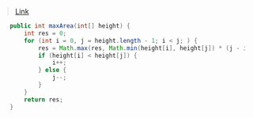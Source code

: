> [Link](https://leetcode-cn.com/problems/container-with-most-water/)

```java
    public int maxArea(int[] height) {
        int res = 0;
        for (int i = 0, j = height.length - 1; i < j; ) {
            res = Math.max(res, Math.min(height[i], height[j]) * (j - i));
            if (height[i] < height[j]) {
                i++;
            } else {
                j--;
            }
        }
        return res;
    }
```